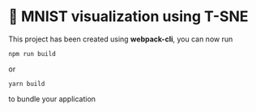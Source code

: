 # 🚀 MNIST visualization using T-SNE
This project has been created using **webpack-cli**, you can now run

```
npm run build
```

or

```
yarn build
```

to bundle your application
